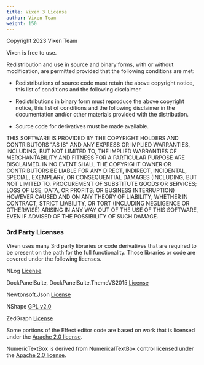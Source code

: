 ```yaml
---
title: Vixen 3 License
author: Vixen Team
weight: 150
---
```


Copyright 2023 Vixen Team

Vixen is free to use.

Redistribution and use in source and binary forms, with or without modification, are permitted provided that the following conditions are met:

* Redistributions of source code must retain the above copyright notice, this list of conditions and the following disclaimer.

* Redistributions in binary form must reproduce the above copyright notice, this list of conditions and the following disclaimer in the documentation and/or other materials provided with the distribution.

* Source code for derivatives must be made available.

THIS SOFTWARE IS PROVIDED BY THE COPYRIGHT HOLDERS AND CONTRIBUTORS "AS IS" AND ANY EXPRESS OR IMPLIED WARRANTIES, INCLUDING, BUT NOT LIMITED TO, THE IMPLIED WARRANTIES OF MERCHANTABILITY AND FITNESS FOR A PARTICULAR PURPOSE ARE DISCLAIMED. IN NO EVENT SHALL THE COPYRIGHT OWNER OR CONTRIBUTORS BE LIABLE FOR ANY DIRECT, INDIRECT, INCIDENTAL, SPECIAL, EXEMPLARY, OR CONSEQUENTIAL DAMAGES (INCLUDING, BUT NOT LIMITED TO, PROCUREMENT OF SUBSTITUTE GOODS OR SERVICES; LOSS OF USE, DATA, OR PROFITS; OR BUSINESS INTERRUPTION) HOWEVER CAUSED AND ON ANY THEORY OF LIABILITY, WHETHER IN CONTRACT, STRICT LIABILITY, OR TORT (INCLUDING NEGLIGENCE OR OTHERWISE) ARISING IN ANY WAY OUT OF THE USE OF THIS SOFTWARE, EVEN IF ADVISED OF THE POSSIBILITY OF SUCH DAMAGE.

### 3rd Party Licenses

Vixen uses many 3rd party libraries or code derivatives that are required to be present on the path for the full functionality. Those libraries or code are covered under the following licenses.

NLog  [License][1]

DockPanelSuite, DockPanelSuite.ThemeVS2015 [License][2]

Newtonsoft.Json [License][3]

NShape [GPL v2.0][4]

ZedGraph [License][5]

Some portions of the Effect editor code are based on work that is licensed under the [Apache 2.0 license][6].

NumericTextBox is derived from NumericalTextBox control licensed under the [Apache 2.0 license][6].

[1]: http://raw.github.com/NLog/NLog/master/LICENSE.txt
[2]: http://www.opensource.org/licenses/mit-license.php
[3]: https://raw.github.com/JamesNK/Newtonsoft.Json/master/LICENSE.md
[4]: https://www.gnu.org/licenses/old-licenses/gpl-2.0.en.html
[5]: https://www.gnu.org/licenses/lgpl-2.1.txt
[6]: http://www.apache.org/licenses/LICENSE-2.0
